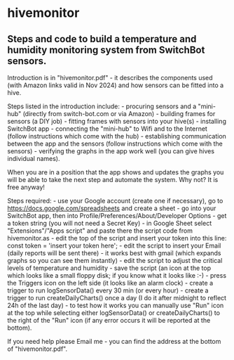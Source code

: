# hivemonitor

## Steps and code to build a temperature and humidity monitoring system from SwitchBot sensors.

Introduction is in "hivemonitor.pdf" - it describes the components used (with Amazon links valid in Nov 2024) and how sensors can be fitted into a hive.

Steps listed in the introduction include:
    - procuring sensors and a "mini-hub" (directly from switch-bot.com or via Amazon)
    - building frames for sensors (a DIY job)
    - fitting frames with sensors into your hive(s)
    - installing SwitchBot app
    - connecting the "mini-hub" to Wifi and to the Internet (follow instructions which come with the hub)
    - establishing communication between the app and the sensors (follow instructions which come with the sensors)
    - verifying the graphs in the app work well (you can give hives individual names).

When you are in a position that the app shows and updates the graphs you will be able to take the next step and automate the system. Why not? It is free anyway!

Steps required:
    - use your Google account (create one if necessary), go to https://docs.google.com/spreadsheets and create a sheet
    - go into your SwitchBot app, then into Profile/Preferences/About/Developer Options
    - get a token string (you will not need a Secret Key)
    - in Google Sheet select "Extensions"/"Apps script" and paste there the script code from hivemonitor.as
    - edit the top of the script and insert your token into this line: const token = 'insert your token here';
    - edit the script to insert your Email (daily reports will be sent there) - it works best with gmail (which expands graphs so you can see them instantly)
    - edit the script to adjust the critical levels of temperature and humidity
    - save the script (an icon at the top which looks like a small floppy disk; if you know what it looks like :-)
    - press the Triggers icon on the left side (it looks like an alarm clock)
      - create a trigger to run logSensorData() every 30 min (or every hour)
      - create a trigger to run createDailyCharts() once a day (I do it after midnight to reflect 24h of the last day)
    - to test how it works you can manually use "Run" icon at the top while selecting either logSensorData() or createDailyCharts() to the right of the "Run" icon
      (if any error occurs it will be reported at the bottom).

If you need help please Email me - you can find the address at the bottom of "hivemonitor.pdf".
